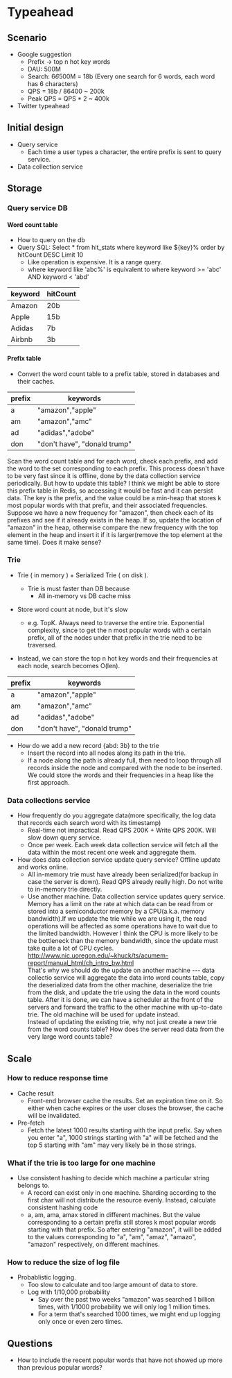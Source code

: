 # Typeahead

## Scenario
* Google suggestion
	- Prefix -> top n hot key words
	- DAU: 500M
	- Search: 6*6*500M = 18b (Every one search for 6 words, each word has 6 characters)
	- QPS = 18b / 86400 ~ 200k
	- Peak QPS = QPS * 2 ~ 400k
* Twitter typeahead

## Initial design
* Query service
	- Each time a user types a character, the entire prefix is sent to query service.
* Data collection service

## Storage
### Query service DB
#### Word count table
* How to query on the db
* Query SQL: Select * from hit_stats where keyword like ${key}% order by hitCount DESC Limit 10
	- Like operation is expensive. It is a range query. 
	- where keyword like 'abc%' is equivalent to where keyword >= 'abc' AND keyword < 'abd'

| keyword | hitCount | 
|---------|----------| 
| Amazon  | 20b      | 
| Apple   | 15b      | 
| Adidas  | 7b       | 
| Airbnb  | 3b       | 

#### Prefix table
* Convert the word count table to a prefix table, stored in databases and their caches. 

| prefix | keywords                     | 
|--------|------------------------------| 
| a      | "amazon","apple"             | 
| am     | "amazon","amc"               | 
| ad     | "adidas","adobe"             | 
| don    | "don't have", "donald trump" | 

Scan the word count table and for each word, check each prefix, and add the word to the set corresponding to each prefix. This process doesn't have to be very fast since it is offline, done by the data collection service periodically. But how to update this table?
I think we might be able to store this prefix table in Redis, so accessing it would be fast and it can persist data. The key is the prefix, and the value could be a min-heap that stores k most popular words with that prefix, and their associated frequencies. Suppose we have a new frequency for "amazon", then check each of its prefixes and see if it already exists in the heap. If so, update the location of "amazon" in the heap, otherwise compare the new frequency with the top element in the heap and insert it if it is larger(remove the top element at the same time). Does it make sense?

### Trie
* Trie ( in memory ) + Serialized Trie ( on disk ). 
	- Trie is must faster than DB because
		+ All in-memory vs DB cache miss

* Store word count at node, but it's slow
	- e.g. TopK. Always need to traverse the entire trie. Exponential complexity, since to get the n most popular words with a certain prefix, all of the nodes under that prefix in the trie need to be traversed.
* Instead, we can store the top n hot key words and their frequencies at each node, search becomes O(len).

| prefix | keywords                     | 
|--------|------------------------------| 
| a      | "amazon","apple"             | 
| am     | "amazon","amc"               | 
| ad     | "adidas","adobe"             | 
| don    | "don't have", "donald trump" | 

* How do we add a new record {abd: 3b} to the trie
	- Insert the record into all nodes along its path in the trie.
	- If a node along the path is already full, then need to loop through all records inside the node and compared with the node to be inserted. We could store the words and their frequencies in a heap like the first approach.

### Data collections service
* How frequently do you aggregate data(more specifically, the log data that records each search word with its timestamp)
	- Real-time not impractical. Read QPS 200K + Write QPS 200K. Will slow down query service.
	- Once per week. Each week data collection service will fetch all the data within the most recent one week and aggregate them. 
* How does data collection service update query service? Offline update and works online.
	- All in-memory trie must have already been serialized(for backup in case the server is down). Read QPS already really high. Do not write to in-memory trie directly.
	- Use another machine. Data collection service updates query service.  Memory has a limit on the rate at which data can be read from or stored into a semiconductor memory by a CPU(a.k.a. memory bandwidth).If we update the trie while we are using it, the read operations will be affected as some operations have to wait due to the limited bandwidth. However I think the CPU is more likely to be the bottleneck than the memory bandwidth, since the update must take quite a lot of CPU cycles. 
	http://www.nic.uoregon.edu/~khuck/ts/acumem-report/manual_html/ch_intro_bw.html  
	That's why we should do the update on another machine --- data collectio service will aggregate the data into word counts table, copy the deserialized data from the other machine, deserialize the trie from the disk, and update the trie using the data in the word counts table. After it is done, we can have a scheduler at the front of the servers and forward the traffic to the other machine with up-to-date trie. The old machine will be used for update instead.  
	Instead of updating the existing trie, why not just create a new trie from the word counts table?
	How does the server read data from the very large word counts table?

## Scale
### How to reduce response time
* Cache result
	- Front-end browser cache the results. Set an expiration time on it. So either when cache expires or the user closes the browser, the cache will be invalidated.
* Pre-fetch
	- Fetch the latest 1000 results starting with the input prefix. Say when you enter "a", 1000 strings starting with "a" will be fetched and the top 5 starting with "am" may very likely be in those strings.

### What if the trie is too large for one machine
* Use consistent hashing to decide which machine a particular string belongs to. 
	- A record can exist only in one machine. Sharding according to the first char will not distribute the resource evenly. Instead, calculate consistent hashing code 
	- a, am, ama, amax stored in different machines. But the value corresponding to a certain prefix still stores k most popular words starting with that prefix. So after entering "amazon", it will be added to the values corresponding to "a", "am", "amaz", "amazo", "amazon" respectively, on different machines.

### How to reduce the size of log file
* Probablistic logging. 
	- Too slow to calculate and too large amount of data to store. 
	- Log with 1/10,000 probability
		+ Say over the past two weeks "amazon" was searched 1 billion times, with 1/1000 probability we will only log 1 million times. 
		+ For a term that's searched 1000 times, we might end up logging only once or even zero times. 

## Questions
* How to include the recent popular words that have not showed up more than previous popular words?